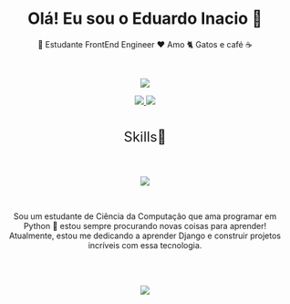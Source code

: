 <h1 align="center" >Olá! Eu sou o Eduardo Inacio 👋</h1>
<p align="center">
💼 Estudante FrontEnd Engineer
❤️ Amo 🐈 Gatos e café ☕
</p>

<br>

<p align="center">
    <a href="https://github.com/mesasdds?tab=repositories">
        <img src= "https://github-readme-stats.vercel.app/api?username=mesasdds&show_icons=true&theme=radical">
    </a>
</p>



<p align="center">
  <a href="https://www.linkedin.com/in/eduardo-inacio/">
    <img src="https://skillicons.dev/icons?i=linkedin"/>
  </a>
  <a href="https://github.com/mesasdds">
    <img src="https://skillicons.dev/icons?i=github">
  </a>
</p>
<h1></h1>

<p align="center" style="font-size:x-large;">Skills🚀</p>
<br>

<p align="center">
  <a href="https://skillicons.dev">
    <img src="https://skillicons.dev/icons?i=,django,py,selenium,html,css,js,mysql,react" />
  </a>
</p>
<br>


<p align="center">
Sou um estudante de Ciência da Computação que ama programar em Python 🐍 estou sempre procurando novas coisas para aprender! Atualmente, estou me dedicando a aprender Django e construir projetos incríveis com essa tecnologia.
</p>
 <br>
 <br>

<p align="center">
    <a href="https://github.com/mesasdds?tab=repositories">
        <img src= "https://github-readme-stats.vercel.app/api/top-langs/?username=mesasdds">
    </a>
</p>

<br>

